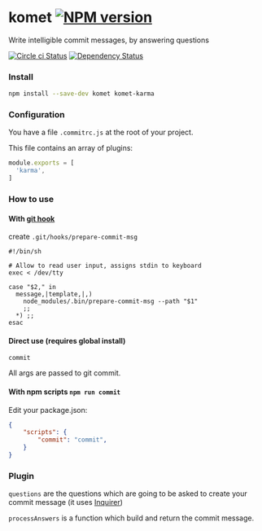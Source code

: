 # komet [![NPM version][npm-image]][npm-url]

Write intelligible commit messages, by answering questions

[![Circle ci Status][build-status-image]][build-status-url]
[![Dependency Status][daviddm-image]][daviddm-url]

### Install

```sh
npm install --save-dev komet komet-karma
```

### Configuration
You have a file `.commitrc.js` at the root of your project.

This file contains an array of plugins:
```javascript
module.exports = [
  'karma',
]
```

### How to use

#### With [git hook](https://git-scm.com/docs/githooks#_prepare_commit_msg)

create `.git/hooks/prepare-commit-msg`

```
#!/bin/sh

# Allow to read user input, assigns stdin to keyboard
exec < /dev/tty

case "$2," in
  message,|template,|,)
    node_modules/.bin/prepare-commit-msg --path "$1"
    ;;
  *) ;;
esac

```

#### Direct use (requires global install)

```
commit
```

All args are passed to git commit.


#### With npm scripts `npm run commit`

Edit your package.json:

```json
{
    "scripts": {
        "commit": "commit",
    }
}

```

### Plugin

`questions` are the questions which are going to be asked to create your commit message (it uses [Inquirer](https://www.npmjs.com/package/inquirer#question))

`processAnswers` is a function which build and return the commit message.


[npm-image]: https://img.shields.io/npm/v/komet.svg?style=flat-square
[npm-url]: https://npmjs.org/package/komet
[daviddm-image]: https://david-dm.org/kometjs/komet.svg?style=flat-square
[daviddm-url]: https://david-dm.org/kometjs/komet
[build-status-image]: https://img.shields.io/circleci/project/kometjs/komet/master.svg?style=flat-square
[build-status-url]: https://circleci.com/gh/kometjs/komet
